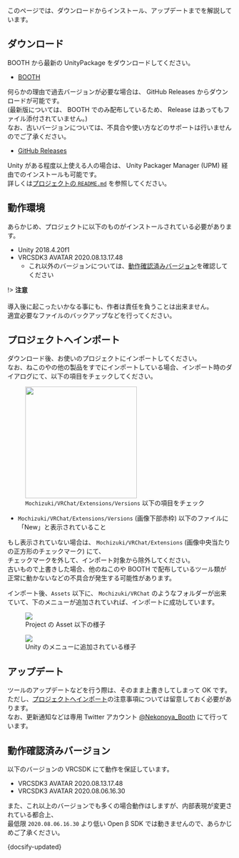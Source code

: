 このページでは、ダウンロードからインストール、アップデートまでを解説しています。

## ダウンロード

BOOTH から最新の UnityPackage をダウンロードしてください。

- [BOOTH](https://natsuneko.booth.pm/items/2281798)

何らかの理由で過去バージョンが必要な場合は、 GitHub Releases からダウンロードが可能です。  
(最新版については、 BOOTH でのみ配布しているため、 Release はあってもファイル添付されていません。)  
なお、古いバージョンについては、不具合や使い方などのサポートは行いませんのでご了承ください。

- [GitHub Releases](https://github.com/mika-f/VRChat-AssetMerger/releases)

Unity がある程度以上使える人の場合は、 Unity Packager Manager (UPM) 経由でのインストールも可能です。  
詳しくは[プロジェクトの `README.md`](https://github.com/mika-f/VRChat-AssetMerger/blob/develop/README.md) を参照してください。

## 動作環境

あらかじめ、プロジェクトに以下のものがインストールされている必要があります。

- Unity 2018.4.20f1
- VRCSDK3 AVATAR 2020.08.13.17.48
  - これ以外のバージョンについては、[動作確認済みバージョン](#動作確認済みバージョン)を確認してください

!> **注意** <br/><br/>導入後に起こったいかなる事にも、作者は責任を負うことは出来ません。<br/>適宜必要なファイルのバックアップなどを行ってください。

## プロジェクトへインポート

ダウンロード後、お使いのプロジェクトにインポートしてください。  
なお、ねこのやの他の製品をすでにインポートしている場合、インポート時のダイアログにて、以下の項目をチェックしてください。

<figure>
  <img src="https://assets.mochizuki.moe/docs/VRChat/ExtensionsLibrary/Note.PNG" width="250px">
  <figcaption>
    <code>Mochizuki/VRChat/Extensions/Versions</code> 以下の項目をチェック
  </figcaption>
</figure>

- `Mochizuki/VRChat/Extensions/Versions` (画像下部赤枠) 以下のファイルに「New」と表示されていること

もし表示されていない場合は、 `Mochizuki/VRChat/Extensions` (画像中央当たりの正方形のチェックマーク) にて、  
チェックマークを外して、インポート対象から除外してください。  
古いもので上書きした場合、他のねこのや BOOTH で配布しているツール類が正常に動かないなどの不具合が発生する可能性があります。

インポート後、`Assets` 以下に、 `Mochizuki/VRChat` のようなフォルダーが出来ていて、下のメニューが追加されていれば、インポートに成功しています。

<figure>
  <img src="https://assets.mochizuki.moe/docs/VRChat/AssetMerger/05.PNG">
  <figcaption>
    Project の Asset 以下の様子 
  </figcaption>
</figure>

<figure>
  <img src="https://assets.mochizuki.moe/docs/VRChat/AssetMerger/04.PNG">
  <figcaption>
    Unity のメニューに追加されている様子
  </figcaption>
</figure>

## アップデート

ツールのアップデートなどを行う際は、そのまま上書きしてしまって OK です。  
ただし、[プロジェクトへインポート](#プロジェクトへインポート)の注意事項については留意しておく必要があります。  
なお、更新通知などは専用 Twitter アカウント [@Nekonoya_Booth](https://twitter.com/Nekonoya_Booth) にて行っています。

## 動作確認済みバージョン

以下のバージョンの VRCSDK にて動作を保証しています。

- VRCSDK3 AVATAR 2020.08.13.17.48
- VRCSDK3 AVATAR 2020.08.06.16.30

また、これ以上のバージョンでも多くの場合動作はしますが、内部表現が変更されている都合上、  
最低限 `2020.08.06.16.30` より低い Open β SDK では動きませんので、あらかじめご了承ください。

{docsify-updated}
